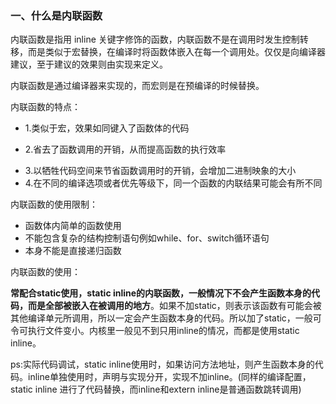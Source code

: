 ### 一、什么是内联函数

内联函数是指用 inline 关键字修饰的函数，内联函数不是在调用时发生控制转移，而是类似于宏替换，在编译时将函数体嵌入在每一个调用处。仅仅是向编译器建议，至于建议的效果则由实现来定义。

内联函数是通过编译器来实现的，而宏则是在预编译的时候替换。



内联函数的特点：

- 1.类似于宏，效果如同键入了函数体的代码

- 2.省去了函数调用的开销，从而提高函数的执行效率

* 3.以牺牲代码空间来节省函数调用时的开销，会增加二进制映象的大小
* 4.在不同的编译选项或者优先等级下，同一个函数的内联结果可能会有所不同

内联函数的使用限制：

* 函数体内简单的函数使用
* 不能包含复杂的结构控制语句例如while、for、switch循环语句
* 本身不能是直接递归函数



内联函数的使用：

**常配合static使用，static inline的内联函数，一般情况下不会产生函数本身的代码，而是全部被嵌入在被调用的地方**。如果不加static，则表示该函数有可能会被其他编译单元所调用，所以一定会产生函数本身的代码。所以加了static，一般可令可执行文件变小。内核里一般见不到只用inline的情况，而都是使用static inline。



ps:实际代码调试，static inline使用时，如果访问方法地址，则产生函数本身的代码。inline单独使用时，声明与实现分开，实现不加inline。(同样的编译配置，static inline 进行了代码替换，而inline和extern inline是普通函数跳转调用)

